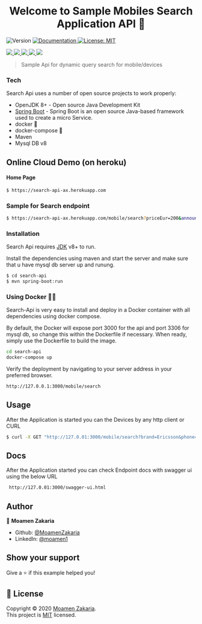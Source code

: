<h1 align="center">Welcome to Sample Mobiles Search Application API 👋</h1>
<p>
  <img alt="Version" src="https://img.shields.io/badge/version-1.0.0-blue.svg?cacheSeconds=2592000" />
  <a href="https://github.com/MoamenZakaria/search-api" target="_blank">
    <img alt="Documentation" src="https://img.shields.io/badge/documentation-yes-brightgreen.svg" />
  </a>
  <a href="#" target="_blank">
    <img alt="License: MIT" src="https://img.shields.io/badge/License-MIT-yellow.svg" />
  </a>
  </p>
  <p>
  <a href="#" target="_blank">
<img src="https://img.shields.io/badge/spring%20-%236DB33F.svg?&style=for-the-badge&logo=spring&logoColor=white"/>
  </a> 
   <a href="#" target="_blank">
<img src="https://img.shields.io/badge/java-%23ED8B00.svg?&style=for-the-badge&logo=java&logoColor=white"/>  </a>
   <a href="#" target="_blank">
<img src="https://img.shields.io/badge/mysql-%2300f.svg?&style=for-the-badge&logo=mysql&logoColor=white"/> </a>

   <a href="#" target="_blank">
<img src="https://img.shields.io/badge/docker%20-%230db7ed.svg?&style=for-the-badge&logo=docker&logoColor=white"/>
</a>  
 <a href="#" target="_blank">
<img src="https://img.shields.io/badge/heroku%20-%23430098.svg?&style=for-the-badge&logo=heroku&logoColor=white"/>
</a>

</p>

> Sample Api for dynamic query search for mobile/devices

### Tech

Search Api uses a number of open source projects to work properly:

* OpenJDK 8+ - Open source Java Development Kit
* [Spring Boot](https://spring.io) - Spring Boot is an open source Java-based framework used to create a micro Service.
* docker 🐳
* docker-compose 🐳
* Maven
* Mysql DB v8

## Online Cloud Demo (on heroku)

#### Home Page 
```sh
$ https://search-api-ax.herokuapp.com
```
### Sample for Search endpoint
```sh
$ https://search-api-ax.herokuapp.com/mobile/search?priceEur=200&announceDate=1998
```

### Installation

Search Api requires [JDK](https://www.oracle.com/ae/java/technologies/javase/javase-jdk8-downloads.html) v8+ to run.

Install the dependencies using maven and start the server and make sure that u have mysql db server up and runung.

```sh
$ cd search-api
$ mvn spring-boot:run
```

### Using Docker 🐳🐳
Search-Api is very easy to install and deploy in a Docker container with all dependencies  using docker compose.

By default, the Docker will expose port 3000 for the api and port 3306 for mysql db, so change this within the Dockerfile if necessary. When ready, simply use the Dockerfile to build the image.

```sh
cd search-api
docker-compose up
```
Verify the deployment by navigating to your server address in your preferred browser.

```sh
http://127.0.0.1:3000/mobile/search
```

## Usage

After the Application is started you can the Devices by any http client or CURL
```sh
$ curl -X GET "http://127.0.01:3000/mobile/search?brand=Ericsson&phone=Ericsson%20R600" -H "accept: */*"
```

## Docs
After the Application started you can check Endpoint docs with swagger ui using the below URL
```sh
 http://127.0.01:3000/swagger-ui.html
```
## Author

👤 **Moamen Zakaria**

* Github: [@MoamenZakaria](https://github.com/MoamenZakaria)
* LinkedIn: [@moamen1](https://linkedin.com/in/moamen1)

## Show your support

Give a ⭐️ if this example helped you!

## 📝 License

Copyright © 2020 [Moamen Zakaria](https://github.com/MoamenZakaria).<br />
This project is [MIT](https://opensource.org/licenses/MIT) licensed.

